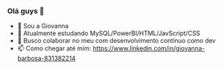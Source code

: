 ### Olá guys 👋

- 🔭 Sou a Giovanna
- 🌱 Atualmente estudando MySQL/PowerBI/HTML/JavScript/CSS
- 👯 Busco colaborar no meu com desenvolvimento contínuo como dev
- 📫 Como chegar até mim: https://www.linkedin.com/in/giovanna-barbosa-831382214
